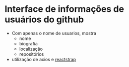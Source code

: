 # Interface de informações de usuários do github

- Com apenas o nome de usuarios, mostra
    - nome
    - biografia
    - localização
    - repositórios
- utilização de axios e <a href="https://reactstrap.github.io">reactstrap</a>